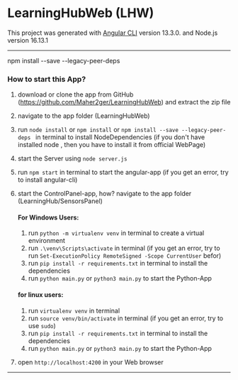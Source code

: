 # LearningHubWeb (LHW)

This project was generated with [Angular CLI](https://github.com/angular/angular-cli) version 13.3.0. and Node.js version  16.13.1 
 
***
npm install --save --legacy-peer-deps
### How to start this App?

1. download or clone the app from GitHub (https://github.com/Maher2ger/LearningHubWeb) and extract the zip file
2. navigate to the app folder (LearningHubWeb)
3. run `node install` or `npm install` or `npm install --save --legacy-peer-deps ` in terminal to install NodeDependencies (if you don't have installed node , then you have to install it from official WebPage)
4. start the Server using `node server.js`
5. run `npm start` in terminal to start the angular-app (if you get an error, try to install angular-cli)
6. start the ControlPanel-app, how?
      navigate to the app folder (LearningHub/SensorsPanel)
      #### For Windows Users:
      1. run `python -m virtualenv venv` in terminal to create a virtual environment
      2. run `.\venv\Scripts\activate` in terminal (if you get an error, try to run `Set-ExecutionPolicy RemoteSigned -Scope CurrentUser` befor)
      3. run `pip install -r requirements.txt` in terminal to install the dependencies
      4. run `python main.py` or `python3 main.py` to start the Python-App

      #### for linux users:
      1. run `virtualenv venv` in terminal
      1. run `source venv/bin/activate` in terminal (if you get an error, try to use `sudo`)
      1. run `pip install -r requirements.txt` in terminal to install the dependencies
      1. run `python main.py` or `python3 main.py` to start the Python-App

7. open `http://localhost:4200` in your Web browser

***
